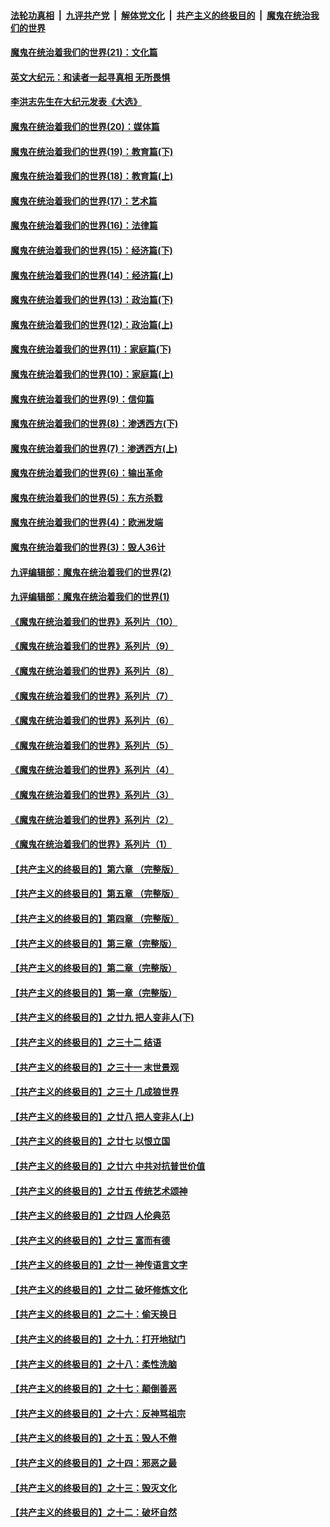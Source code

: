 ####  [法轮功真相](../../../../basic/blob/master/README.md?t=12171403) &nbsp;|&nbsp; [九评共产党](../../../../9ping.md/blob/master/README.md?t=12171403) &nbsp;|&nbsp; [解体党文化](../../../../jtdwh.md/blob/master/README.md?t=12171403)  &nbsp;|&nbsp; [共产主义的终极目的](../../../../gczydzjmd.md/blob/master/README.md?t=12171403) &nbsp;|&nbsp; [魔鬼在统治我们的世界](../../../../mgztzwmdsj.md/blob/master/README.md?t=12171403) 

#### [魔鬼在统治着我们的世界(21)：文化篇](../pages/nsc422/n10597706.md?t=12171403) 

#### [英文大纪元：和读者一起寻真相 无所畏惧](../pages/nsc422/n12542027.md?t=12171403) 

#### [李洪志先生在大纪元发表《大选》](../pages/nsc422/n12534746.md?t=12171403) 

#### [魔鬼在统治着我们的世界(20)：媒体篇](../pages/nsc422/n10586579.md?t=12171403) 

#### [魔鬼在统治着我们的世界(19)：教育篇(下)](../pages/nsc422/n10564808.md?t=12171403) 

#### [魔鬼在统治着我们的世界(18)：教育篇(上)](../pages/nsc422/n10526970.md?t=12171403) 

#### [魔鬼在统治着我们的世界(17)：艺术篇](../pages/nsc422/n10499093.md?t=12171403) 

#### [魔鬼在统治着我们的世界(16)：法律篇](../pages/nsc422/n10485969.md?t=12171403) 

#### [魔鬼在统治着我们的世界(15)：经济篇(下)](../pages/nsc422/n10469975.md?t=12171403) 

#### [魔鬼在统治着我们的世界(14)：经济篇(上)](../pages/nsc422/n10457370.md?t=12171403) 

#### [魔鬼在统治着我们的世界(13)：政治篇(下)](../pages/nsc422/n10448270.md?t=12171403) 

#### [魔鬼在统治着我们的世界(12)：政治篇(上)](../pages/nsc422/n10444576.md?t=12171403) 

#### [魔鬼在统治着我们的世界(11)：家庭篇(下)](../pages/nsc422/n10440961.md?t=12171403) 

#### [魔鬼在统治着我们的世界(10)：家庭篇(上)](../pages/nsc422/n10435448.md?t=12171403) 

#### [魔鬼在统治着我们的世界(9)：信仰篇](../pages/nsc422/n10432159.md?t=12171403) 

#### [魔鬼在统治着我们的世界(8)：渗透西方(下)](../pages/nsc422/n10429603.md?t=12171403) 

#### [魔鬼在统治着我们的世界(7)：渗透西方(上)](../pages/nsc422/n10426013.md?t=12171403) 

#### [魔鬼在统治着我们的世界(6)：输出革命](../pages/nsc422/n10421536.md?t=12171403) 

#### [魔鬼在统治着我们的世界(5)：东方杀戮](../pages/nsc422/n10417707.md?t=12171403) 

#### [魔鬼在统治着我们的世界(4)：欧洲发端](../pages/nsc422/n10414890.md?t=12171403) 

#### [魔鬼在统治着我们的世界(3)：毁人36计](../pages/nsc422/n10411583.md?t=12171403) 

#### [九评编辑部：魔鬼在统治着我们的世界(2)](../pages/nsc422/n10410036.md?t=12171403) 

#### [九评编辑部：魔鬼在统治着我们的世界(1)](../pages/nsc422/n10406825.md?t=12171403) 

#### [《魔鬼在统治着我们的世界》系列片（10）](../pages/nsc422/n12292670.md?t=12171403) 

#### [《魔鬼在统治着我们的世界》系列片（9）](../pages/nsc422/n12290859.md?t=12171403) 

#### [《魔鬼在统治着我们的世界》系列片（8）](../pages/nsc422/n12287445.md?t=12171403) 

#### [《魔鬼在统治着我们的世界》系列片（7）](../pages/nsc422/n12283425.md?t=12171403) 

#### [《魔鬼在统治着我们的世界》系列片（6）](../pages/nsc422/n12282314.md?t=12171403) 

#### [《魔鬼在统治着我们的世界》系列片（5）](../pages/nsc422/n12281419.md?t=12171403) 

#### [《魔鬼在统治着我们的世界》系列片（4）](../pages/nsc422/n12274024.md?t=12171403) 

#### [《魔鬼在统治着我们的世界》系列片（3）](../pages/nsc422/n12271322.md?t=12171403) 

#### [《魔鬼在统治着我们的世界》系列片（2）](../pages/nsc422/n12269049.md?t=12171403) 

#### [《魔鬼在统治着我们的世界》系列片（1）](../pages/nsc422/n12267575.md?t=12171403) 

#### [【共产主义的终极目的】第六章 （完整版）](../pages/nsc422/n11428913.md?t=12171403) 

#### [【共产主义的终极目的】第五章 （完整版）](../pages/nsc422/n11428912.md?t=12171403) 

#### [【共产主义的终极目的】第四章 （完整版）](../pages/nsc422/n11428907.md?t=12171403) 

#### [【共产主义的终极目的】第三章（完整版）](../pages/nsc422/n11428848.md?t=12171403) 

#### [【共产主义的终极目的】第二章（完整版）](../pages/nsc422/n11428831.md?t=12171403) 

#### [【共产主义的终极目的】第一章（完整版）](../pages/nsc422/n11417651.md?t=12171403) 

#### [【共产主义的终极目的】之廿九 把人变非人(下)](../pages/nsc422/n11344140.md?t=12171403) 

#### [【共产主义的终极目的】之三十二 结语](../pages/nsc422/n11360535.md?t=12171403) 

#### [【共产主义的终极目的】之三十一 末世景观](../pages/nsc422/n11351129.md?t=12171403) 

#### [【共产主义的终极目的】之三十 几成狼世界](../pages/nsc422/n11348280.md?t=12171403) 

#### [【共产主义的终极目的】之廿八 把人变非人(上)](../pages/nsc422/n11340492.md?t=12171403) 

#### [【共产主义的终极目的】之廿七 以恨立国](../pages/nsc422/n11336944.md?t=12171403) 

#### [【共产主义的终极目的】之廿六 中共对抗普世价值](../pages/nsc422/n11324785.md?t=12171403) 

#### [【共产主义的终极目的】之廿五 传统艺术颂神](../pages/nsc422/n11296396.md?t=12171403) 

#### [【共产主义的终极目的】之廿四 人伦典范](../pages/nsc422/n11296397.md?t=12171403) 

#### [【共产主义的终极目的】之廿三 富而有德](../pages/nsc422/n11283598.md?t=12171403) 

#### [【共产主义的终极目的】之廿一 神传语言文字](../pages/nsc422/n11263265.md?t=12171403) 

#### [【共产主义的终极目的】之廿二 破坏修炼文化](../pages/nsc422/n11245728.md?t=12171403) 

#### [【共产主义的终极目的】之二十：偷天换日](../pages/nsc422/n11238846.md?t=12171403) 

#### [【共产主义的终极目的】之十九：打开地狱门](../pages/nsc422/n11206376.md?t=12171403) 

#### [【共产主义的终极目的】之十八：柔性洗脑](../pages/nsc422/n11199994.md?t=12171403) 

#### [【共产主义的终极目的】之十七：颠倒善恶](../pages/nsc422/n11179782.md?t=12171403) 

#### [【共产主义的终极目的】之十六：反神骂祖宗](../pages/nsc422/n11166798.md?t=12171403) 

#### [【共产主义的终极目的】之十五：毁人不倦](../pages/nsc422/n11166792.md?t=12171403) 

#### [【共产主义的终极目的】之十四：邪恶之最](../pages/nsc422/n11150249.md?t=12171403) 

#### [【共产主义的终极目的】之十三：毁灭文化](../pages/nsc422/n11135227.md?t=12171403) 

#### [【共产主义的终极目的】之十二：破坏自然](../pages/nsc422/n11135214.md?t=12171403) 

